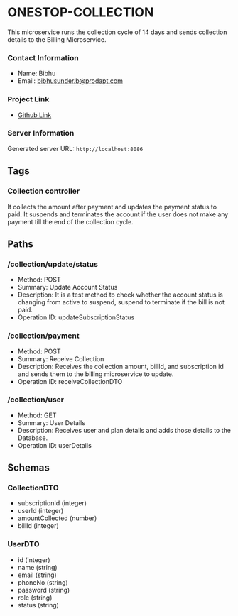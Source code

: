 # ONESTOP-COLLECTION

This microservice runs the collection cycle of 14 days and sends collection details to the Billing Microservice.

### Contact Information
- Name: Bibhu
- Email: [bibhusunder.b@prodapt.com](mailto:bibhusunder.b@prodapt.com)

### Project Link
- [Github Link](https://github.com/bibhup04/onestop/tree/main/onestop-collection)

### Server Information
Generated server URL: `http://localhost:8086`

## Tags

### Collection controller
It collects the amount after payment and updates the payment status to paid. It suspends and terminates the account if the user does not make any payment till the end of the collection cycle.

## Paths

### /collection/update/status
- Method: POST
- Summary: Update Account Status
- Description: It is a test method to check whether the account status is changing from active to suspend, suspend to terminate if the bill is not paid.
- Operation ID: updateSubscriptionStatus

### /collection/payment
- Method: POST
- Summary: Receive Collection
- Description: Receives the collection amount, billId, and subscription id and sends them to the billing microservice to update.
- Operation ID: receiveCollectionDTO

### /collection/user
- Method: GET
- Summary: User Details
- Description: Receives user and plan details and adds those details to the Database.
- Operation ID: userDetails

## Schemas

### CollectionDTO
- subscriptionId (integer)
- userId (integer)
- amountCollected (number)
- billId (integer)

### UserDTO
- id (integer)
- name (string)
- email (string)
- phoneNo (string)
- password (string)
- role (string)
- status (string)
